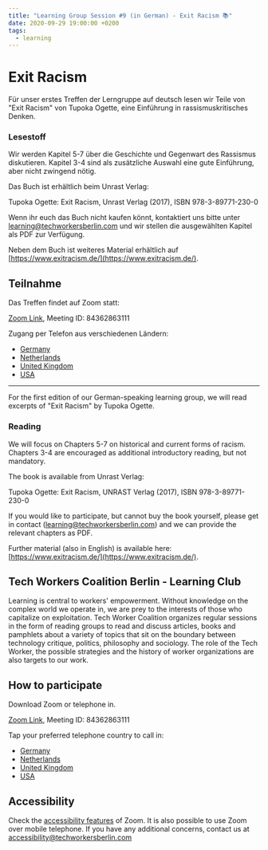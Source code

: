 ```yaml
---
title: "Learning Group Session #9 (in German) - Exit Racism 📚"
date: 2020-09-29 19:00:00 +0200
tags:
  - learning
---
```




# Exit Racism

Für unser erstes Treffen der Lerngruppe auf deutsch lesen wir Teile von "Exit Racism" von Tupoka Ogette, eine Einführung in rassismuskritisches Denken.

### Lesestoff

Wir werden Kapitel 5-7 über die Geschichte und Gegenwart des Rassismus diskutieren. Kapitel 3-4 sind als zusätzliche Auswahl eine gute Einführung, aber nicht zwingend nötig.

Das Buch ist erhältlich beim Unrast Verlag:

Tupoka Ogette: Exit Racism, Unrast Verlag (2017), ISBN 978-3-89771-230-0

Wenn ihr euch das Buch nicht kaufen könnt, kontaktiert uns bitte unter [learning@techworkersberlin.com](mailto:learning@techworkersberlin.com) und wir stellen die ausgewählten Kapitel als PDF zur Verfügung.

Neben dem Buch ist weiteres Material erhältlich auf [https://www.exitracism.de/](https://www.exitracism.de/).

## Teilnahme

Das Treffen findet auf Zoom statt:

[Zoom Link](https://zoom.us/j/84362863111), Meeting ID: 84362863111

Zugang per Telefon aus verschiedenen Ländern:
- <a href="tel:+496950502596,,84362863111#">Germany</a>
- <a href="tel:+31207947345,,84362863111#">Netherlands</a>
- <a href="tel:+442080806592,,84362863111#">United Kingdom</a>
- <a href="tel:+12532158782,,84362863111#">USA</a>

---

For the first edition of our German-speaking learning group, we will read excerpts of "Exit Racism" by Tupoka Ogette.

### Reading

We will focus on Chapters 5-7 on historical and current forms of racism. Chapters 3-4 are encouraged as additional introductory reading, but not mandatory.

The book is available from Unrast Verlag:

Tupoka Ogette: Exit Racism, UNRAST Verlag (2017), ISBN 978-3-89771-230-0

If you would like to participate, but cannot buy the book yourself, please get in contact ([learning@techworkersberlin.com](mailto:learning@techworkersberlin.com)) and we can provide the relevant chapters as PDF.

Further material (also in English) is available here: [https://www.exitracism.de/](https://www.exitracism.de/).


## Tech Workers Coalition Berlin - Learning Club
Learning is central to workers' empowerment. Without knowledge on the complex world we operate in, we are prey to the interests of those who capitalize on exploitation. Tech Worker Coalition organizes regular sessions in the form of reading groups to read and discuss articles, books and pamphlets about a variety of topics that sit on the boundary between technology critique, politics, philosophy and sociology. The role of the Tech Worker, the possible strategies and the history of worker organizations are also targets to our work.


## How to participate

Download Zoom or telephone in.

[Zoom Link](https://zoom.us/j/84362863111), Meeting ID: 84362863111

Tap your preferred telephone country to call in:
- <a href="tel:+496950502596,,84362863111#">Germany</a>
- <a href="tel:+31207947345,,84362863111#">Netherlands</a>
- <a href="tel:+442080806592,,84362863111#">United Kingdom</a>
- <a href="tel:+12532158782,,84362863111#">USA</a>

## Accessibility

Check the [accessibility features](https://zoom.us/accessibility) of Zoom. It is also possible to use Zoom over mobile telephone. If you have any additional concerns, contact us at accessibility@techworkersberlin.com
